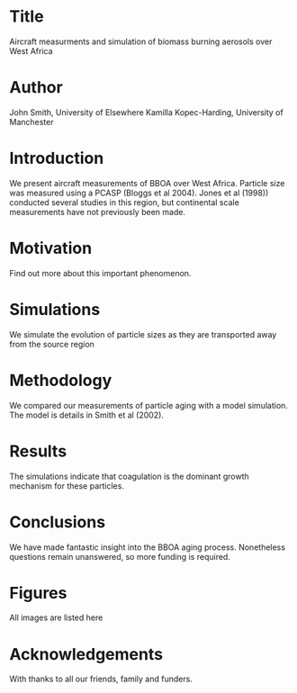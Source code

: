 # Title 
Aircraft measurments and simulation of biomass burning aerosols over West Africa

# Author
John Smith, University of Elsewhere
Kamilla Kopec-Harding, University of Manchester

# Introduction
We present aircraft measurements of BBOA over West Africa.
Particle size was measured using a PCASP (Bloggs et al 2004).
Jones et al (1998)) conducted several studies in this region, 
but continental scale measurements have not previously been made.

# Motivation
Find out more about this important phenomenon.

# Simulations
We simulate the evolution of particle sizes as they are transported 
away from the source region

# Methodology
We compared our measurements of particle aging with a 
model simulation. The model is details in Smith et al 
(2002).

# Results 
The simulations indicate that coagulation is the
dominant growth mechanism for these particles.

# Conclusions
We have made fantastic insight into the BBOA aging process.
Nonetheless questions remain unanswered, so more
funding is required.

# Figures
All images are listed here

# Acknowledgements

With thanks to all our friends, family and funders.
